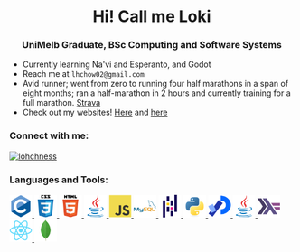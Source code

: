 <h1 align="center">Hi! Call me Loki</h1>
<h3 align="center">UniMelb Graduate, BSc Computing and Software Systems</h3>

- Currently learning Na'vi and Esperanto, and Godot
- Reach me at `lhchow02@gmail.com`
- Avid runner; went from zero to running four half marathons in a span of eight months; ran a half-marathon in 2 hours and currently training for a full marathon. [Strava](https://www.strava.com/athletes/113115417)
- Check out my websites! [Here](https://lohchness.vercel.app/) and [here](https://lohchness.github.io/)

<h3 align="left">Connect with me:</h3>
<p align="left">
<a href="https://linkedin.com/in/lohchness" target="blank"><img align="center" src="https://raw.githubusercontent.com/rahuldkjain/github-profile-readme-generator/master/src/images/icons/Social/linked-in-alt.svg" alt="lohchness" height="30" width="40" /></a>
</p>

<h3 align="left">Languages and Tools:</h3>
<p align="left"> 
  <a href="https://www.cprogramming.com/" target="_blank" rel="noreferrer"> <img src="https://raw.githubusercontent.com/devicons/devicon/master/icons/c/c-original.svg" alt="c" width="40" height="40"/> </a> 
  <a href="https://www.w3schools.com/css/" target="_blank" rel="noreferrer"> <img src="https://raw.githubusercontent.com/devicons/devicon/master/icons/css3/css3-original-wordmark.svg" alt="css3" width="40" height="40"/> </a> 
  <a href="https://www.w3.org/html/" target="_blank" rel="noreferrer"> <img src="https://raw.githubusercontent.com/devicons/devicon/master/icons/html5/html5-original-wordmark.svg" alt="html5" width="40" height="40"/> </a> 
  <a href="https://www.java.com" target="_blank" rel="noreferrer"> <img src="https://raw.githubusercontent.com/devicons/devicon/master/icons/java/java-original.svg" alt="java" width="40" height="40"/> </a> 
  <a href="https://developer.mozilla.org/en-US/docs/Web/JavaScript" target="_blank" rel="noreferrer"> <img src="https://raw.githubusercontent.com/devicons/devicon/master/icons/javascript/javascript-original.svg" alt="javascript" width="40" height="40"/> </a> 
  <a href="https://www.mysql.com/" target="_blank" rel="noreferrer"> <img src="https://raw.githubusercontent.com/devicons/devicon/master/icons/mysql/mysql-original-wordmark.svg" alt="mysql" width="40" height="40"/> </a> 
  <a href="https://pandas.pydata.org/" target="_blank" rel="noreferrer"> <img src="https://raw.githubusercontent.com/devicons/devicon/2ae2a900d2f041da66e950e4d48052658d850630/icons/pandas/pandas-original.svg" alt="pandas" width="40" height="40"/> </a> 
  <a href="https://www.python.org" target="_blank" rel="noreferrer"> <img src="https://raw.githubusercontent.com/devicons/devicon/master/icons/python/python-original.svg" alt="python" width="40" height="40"/> </a> 
  <a href="https://processing.org/" target="_blank" rel="noreferrer"> <img src="https://raw.githubusercontent.com/devicons/devicon/master/icons/processing/processing-original.svg" alt="python" width="40" height="40"/> </a>
  <a href="https://www.java.com/en/" target="_blank" rel="noreferrer"> <img src="https://raw.githubusercontent.com/devicons/devicon/master/icons/java/java-original.svg" alt="python" width="40" height="40"/> </a>
  <a href="https://www.haskell.org/" target="_blank" rel="noreferrer"> <img src="https://raw.githubusercontent.com/devicons/devicon/master/icons/haskell/haskell-original.svg" alt="python" width="40" height="40"/> </a>
  <a href="https://react.dev/" target="_blank" rel="noreferrer"> <img src="https://raw.githubusercontent.com/devicons/devicon/master/icons/react/react-original.svg" alt="python" width="40" height="40"/> </a>
  <a href="https://www.mongodb.com/" target="_blank" rel="noreferrer"> <img src="https://raw.githubusercontent.com/devicons/devicon/master/icons/mongodb/mongodb-original.svg" alt="python" width="40" height="40"/> </a>

</p>

